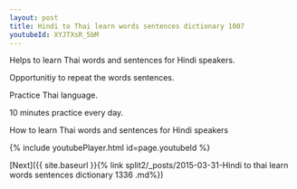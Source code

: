 ```yaml
---
layout: post
title: Hindi to Thai learn words sentences dictionary 1007 
youtubeId: XYJTXsR_5bM
---
```

 
 
Helps to learn Thai words and sentences for Hindi speakers.

Opportunitiy to repeat the words sentences. 

Practice Thai language. 
 
10 minutes practice every day. 
 
How to learn Thai words and sentences for Hindi speakers 
 
{% include youtubePlayer.html id=page.youtubeId %}
 
 
[Next]({{ site.baseurl }}{% link  split2/_posts/2015-03-31-Hindi to thai learn words sentences dictionary 1336 .md%})
 
